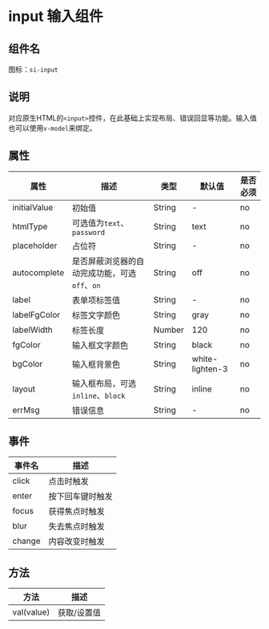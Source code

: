 # input 输入组件

## 组件名

图标：`si-input`

## 说明

对应原生HTML的`<input>`控件，在此基础上实现布局、错误回显等功能。输入值也可以使用`v-model`来绑定。

## 属性

| 属性     | 描述  | 类型   | 默认值 | 是否必须 |
| ---- | ---- | ---- | ---- | ---- |
| initialValue | 初始值 | String | - | no |
| htmlType | 可选值为`text`、`password` | String | text | no |
| placeholder | 占位符 | String | - | no |
| autocomplete | 是否屏蔽浏览器的自动完成功能，可选`off`、`on` | String | off | no |
| label | 表单项标签值 | String | - | no |
| labelFgColor | 标签文字颜色 | String | gray | no |
| labelWidth | 标签长度 | Number | 120 | no |
| fgColor | 输入框文字颜色 | String | black | no |
| bgColor | 输入框背景色 | String | white-lighten-3 | no |
| layout | 输入框布局，可选`inline`、`block` | String | inline | no |
| errMsg | 错误信息 | String | - | no |

## 事件

| 事件名 | 描述             |
| ------ | ---------------- |
| click  | 点击时触发       |
| enter  | 按下回车键时触发 |
| focus  | 获得焦点时触发   |
| blur   | 失去焦点时触发   |
| change | 内容改变时触发   |

## 方法

| 方法       | 描述        |
| ---------- | ----------- |
| val(value) | 获取/设置值 |